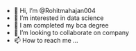 - 👋 Hi, I’m @Rohitmahajan004
- 👀 I’m interested in data science
- 🌱 I am completed my bca degree
- 💞️ I’m looking to collaborate on company
- 📫 How to reach me ...

<!---
Rohitmahajan004/Rohitmahajan004 is a ✨ special ✨ repository because its `README.md` (this file) appears on your GitHub profile.
You can click the Preview link to take a look at your changes.
--->

